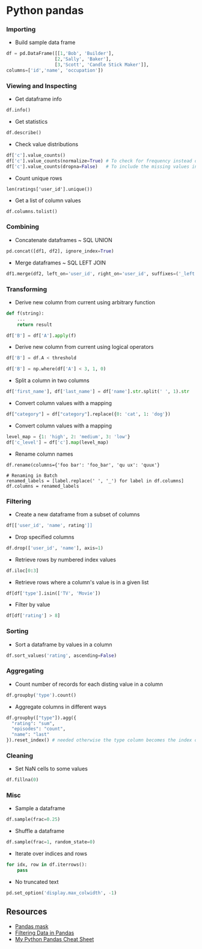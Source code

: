 # Python pandas

### Importing

* Build sample data frame
```python
df = pd.DataFrame([[1,'Bob', 'Builder'],
                  [2,'Sally', 'Baker'],
                  [3,'Scott', 'Candle Stick Maker']],
columns=['id','name', 'occupation'])
```

### Viewing and Inspecting

* Get dataframe info
```python
df.info()
```
* Get statistics
```python
df.describe()
```
* Check value distributions
```python
df['c'].value_counts()
df['c'].value_counts(normalize=True) # To check for frequency instead of raw counts
df['c'].value_counts(dropna=False)   # To include the missing values in the counts
```
* Count unique rows
```
len(ratings['user_id'].unique())
```
* Get a list of column values
```python
df.columns.tolist()
```

### Combining

* Concatenate dataframes ~ SQL UNION
```python
pd.concat([df1, df2], ignore_index=True)
```
* Merge dataframes ~ SQL LEFT JOIN
```python
df1.merge(df2, left_on='user_id', right_on='user_id', suffixes=('_left', '_right'))
```

### Transforming

* Derive new column from current using arbitrary function
```python
def f(string):
    ...
    return result

df['B'] = df['A'].apply(f)
```
* Derive new column from current using logical operators
```python
df['B'] = df.A < threshold
```
```python
df['B'] = np.where(df['A'] < 3, 1, 0)
```
* Split a column in two columns
```python
df['first_name'], df['last_name'] = df['name'].str.split(' ', 1).str
```
* Convert column values with a mapping
```python
df["category"] = df["category"].replace({0: 'cat', 1: 'dog'})
```
* Convert column values with a mapping
```python
level_map = {1: 'high', 2: 'medium', 3: 'low'}
df['c_level'] = df['c'].map(level_map)
```
* Rename column names
```
df.rename(columns={'foo bar': 'foo_bar', 'qu ux': 'quux'}

# Renaming in Batch
renamed_labels = [label.replace(' ', '_') for label in df.columns]
df.columns = renamed_labels
```

### Filtering

* Create a new dataframe from a subset of columns
```python
df[['user_id', 'name', rating']]
```
* Drop specified columns
```python
df.drop(['user_id', 'name'], axis=1)
```
* Retrieve rows by numbered index values
```python
df.iloc[0:3]
```
* Retrieve rows where a column's value is in a given list
```python
df[df['type'].isin(['TV', 'Movie'])
```
* Filter by value
```python
df[df['rating'] > 8]
```

### Sorting

* Sort a dataframe by values in a column
```python
df.sort_values('rating', ascending=False)
```

### Aggregating

* Count number of records for each disting value in a column
```python
df.groupby('type').count()
```
* Aggregate columns in different ways
```python
df.groupby(["type"]).agg({
  "rating": "sum",
  "episodes": "count",
  "name": "last"
}).reset_index() # needed otherwise the type column becomes the index column
```

### Cleaning

* Set NaN cells to some values
```python
df.fillna(0)
```

### Misc

* Sample a dataframe
```python
df.sample(frac=0.25)
```
* Shuffle a dataframe
```python
df.sample(frac=1, random_state=0)
```
* Iterate over indices and rows
```python
for idx, row in df.iterrows():
    pass
```
* No truncated text
```python
pd.set_option('display.max_colwidth', -1)
```

## Resources

* [Pandas mask](https://pythonhealthcare.org/2018/04/07/30-using-masks-to-filter-data-and-perform-search-and-replace-in-numpy-and-pandas/)
* [Filtering Data in Pandas](https://levelup.gitconnected.com/filtering-data-in-pandas-c7b60d1e1301)
* [My Python Pandas Cheat Sheet](https://towardsdatascience.com/my-python-pandas-cheat-sheet-746b11e44368)
